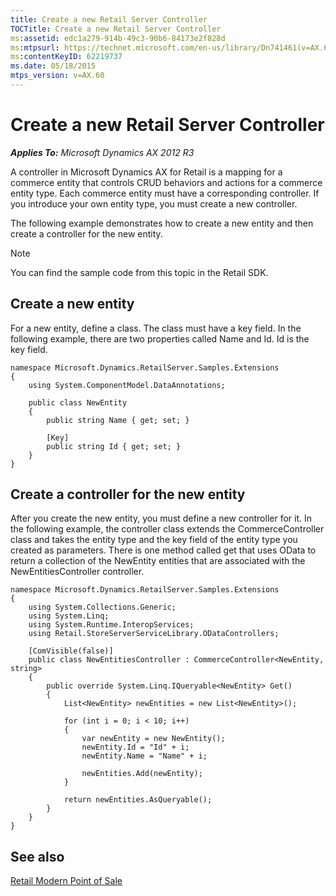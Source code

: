 ```yaml
---
title: Create a new Retail Server Controller
TOCTitle: Create a new Retail Server Controller
ms:assetid: edc1a279-914b-49c3-90b6-84173e2f828d
ms:mtpsurl: https://technet.microsoft.com/en-us/library/Dn741461(v=AX.60)
ms:contentKeyID: 62219737
ms.date: 05/18/2015
mtps_version: v=AX.60
---
```


# Create a new Retail Server Controller 


_**Applies To:** Microsoft Dynamics AX 2012 R3_

A controller in Microsoft Dynamics AX for Retail is a mapping for a commerce entity that controls CRUD behaviors and actions for a commerce entity type. Each commerce entity must have a corresponding controller. If you introduce your own entity type, you must create a new controller.

The following example demonstrates how to create a new entity and then create a controller for the new entity.


> [!NOTE]
> <P>You can find the sample code from this topic in the Retail SDK.</P>



## Create a new entity

For a new entity, define a class. The class must have a key field. In the following example, there are two properties called Name and Id. Id is the key field.

    namespace Microsoft.Dynamics.RetailServer.Samples.Extensions
    {
        using System.ComponentModel.DataAnnotations;
    
        public class NewEntity
        {
            public string Name { get; set; }
    
            [Key]
            public string Id { get; set; }
        }
    }

## Create a controller for the new entity

After you create the new entity, you must define a new controller for it. In the following example, the controller class extends the CommerceController class and takes the entity type and the key field of the entity type you created as parameters. There is one method called get that uses OData to return a collection of the NewEntity entities that are associated with the NewEntitiesController controller.

    namespace Microsoft.Dynamics.RetailServer.Samples.Extensions
    {
        using System.Collections.Generic;
        using System.Linq;
        using System.Runtime.InteropServices;
        using Retail.StoreServerServiceLibrary.ODataControllers;
    
        [ComVisible(false)]
        public class NewEntitiesController : CommerceController<NewEntity, string>
        {
            public override System.Linq.IQueryable<NewEntity> Get()
            {
                List<NewEntity> newEntities = new List<NewEntity>();
    
                for (int i = 0; i < 10; i++)
                {
                    var newEntity = new NewEntity();
                    newEntity.Id = "Id" + i;
                    newEntity.Name = "Name" + i;
    
                    newEntities.Add(newEntity);
                }
    
                return newEntities.AsQueryable();
            }
        }
    }

## See also

[Retail Modern Point of Sale](retail-modern-point-of-sale.md)

  


